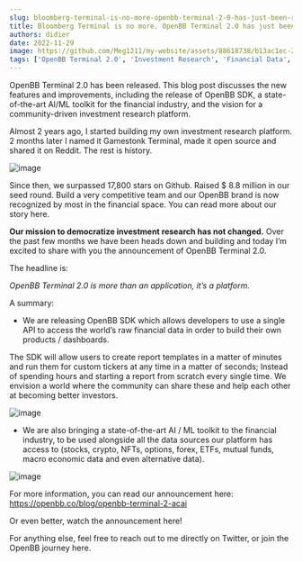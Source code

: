 ```yaml
---
slug: bloomberg-terminal-is-no-more-openbb-terminal-2-0-has-just-been-released
title: Bloomberg Terminal is no more. OpenBB Terminal 2.0 has just been released.
authors: didier
date: 2022-11-29
image: https://github.com/Meg1211/my-website/assets/88618738/b13ac1ec-2ffd-4f25-846a-ce0fff4465d3
tags: ['OpenBB Terminal 2.0', 'Investment Research', 'Financial Data', 'AI', 'ML', 'SDK']
---
```


OpenBB Terminal 2.0 has been released. This blog post discusses the new features and improvements, including the release of OpenBB SDK, a state-of-the-art AI/ML toolkit for the financial industry, and the vision for a community-driven investment research platform.

<!-- truncate -->

Almost 2 years ago, I started building my own investment research platform. 2 months later I named it Gamestonk Terminal, made it open source and shared it on Reddit. The rest is history.

![image](https://github.com/Meg1211/my-website/assets/88618738/b13ac1ec-2ffd-4f25-846a-ce0fff4465d3)

Since then, we surpassed 17,800 stars on Github. Raised $ 8.8 million in our seed round. Build a very competitive team and our OpenBB brand is now recognized by most in the financial space. You can read more about our story here.

**Our mission to democratize investment research has not changed.** Over the past few months we have been heads down and building and today I’m excited to share with you the announcement of OpenBB Terminal 2.0.

The headline is:

_OpenBB Terminal 2.0 is more than an application, it’s a platform._

A summary:

- We are releasing OpenBB SDK which allows developers to use a single API to access the world’s raw financial data in order to build their own products / dashboards.

The SDK will allow users to create report templates in a matter of minutes and run them for custom tickers at any time in a matter of seconds; Instead of spending hours and starting a report from scratch every single time. We envision a world where the community can share these and help each other at becoming better investors.

![image](https://github.com/Meg1211/my-website/assets/88618738/1223b162-6742-4cf8-a052-6f949873a0dd)

- We are also bringing a state-of-the-art AI / ML toolkit to the financial industry, to be used alongside all the data sources our platform has access to (stocks, crypto, NFTs, options, forex, ETFs, mutual funds, macro economic data and even alternative data).

![image](https://github.com/Meg1211/my-website/assets/88618738/f2994ea5-759c-4d5a-9e17-28658f093515)

For more information, you can read our announcement here: https://openbb.co/blog/openbb-terminal-2-acai

Or even better, watch the announcement here!

For anything else, feel free to reach out to me directly on Twitter, or join the OpenBB journey here.
